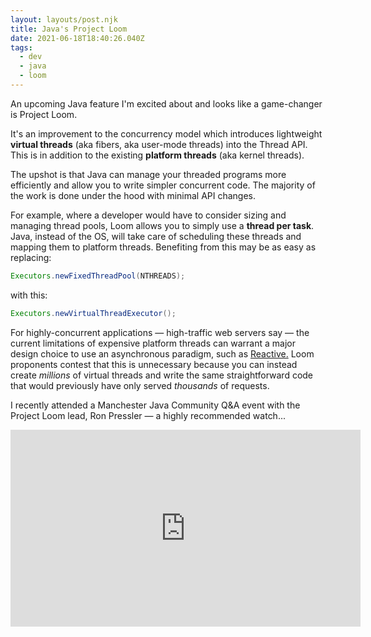 ```yaml
---
layout: layouts/post.njk
title: Java's Project Loom
date: 2021-06-18T18:40:26.040Z
tags:
  - dev
  - java
  - loom
---
```

An upcoming Java feature I'm excited about and looks like a game-changer is Project Loom. 

It's an improvement to the concurrency model which introduces lightweight **virtual threads** (aka fibers, aka user-mode threads) into the Thread API. This is in addition to the existing **platform threads** (aka kernel threads).

The upshot is that Java can manage your threaded programs more efficiently and allow you to write simpler concurrent code. The majority of the work is done under the hood with minimal API changes.

For example, where a developer would have to consider sizing and managing thread pools, Loom allows you to simply use a **thread per task**. Java, instead of the OS, will take care of scheduling these threads and mapping them to platform threads. Benefiting from this may be as easy as replacing:

```java
Executors.newFixedThreadPool(NTHREADS);
```

with this:

```java
Executors.newVirtualThreadExecutor();
```

For highly-concurrent applications ― high-traffic web servers say ― the current limitations of expensive platform threads can warrant a major design choice to use an asynchronous paradigm, such as [Reactive.](https://docs.spring.io/spring-framework/docs/current/reference/html/web-reactive.html) Loom proponents contest that this is unnecessary because you can instead create *millions* of virtual threads and write the same straightforward code that would previously have only served *thousands* of requests.

I recently attended a Manchester Java Community Q&A event with the Project Loom lead, Ron Pressler ― a highly recommended watch...

<iframe width="560" height="315" src="https://www.youtube.com/embed/h7VoiMNo67o" title="YouTube video player" frameborder="0" allow="accelerometer; autoplay; clipboard-write; encrypted-media; gyroscope; picture-in-picture" allowfullscreen></iframe>